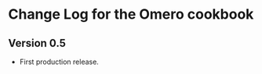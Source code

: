 Change Log for the Omero cookbook
=================================

Version 0.5
-----------
 - First production release.
